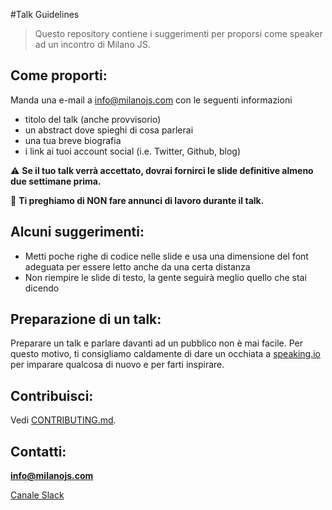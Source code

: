 #Talk Guidelines

> Questo repository contiene i suggerimenti per proporsi come speaker ad un incontro di Milano JS.

## Come proporti:
Manda una e-mail a info@milanojs.com con le seguenti informazioni

* titolo del talk (anche provvisorio) 
* un abstract dove spieghi di cosa parlerai
* una tua breve biografia
* i link ai tuoi account social (i.e. Twitter, Github, blog)

:warning: **Se il tuo talk verrà accettato, dovrai fornirci le slide definitive almeno due settimane prima.**

:no_entry_sign: **Ti preghiamo di NON fare annunci di lavoro durante il talk.**

## Alcuni suggerimenti:
- Metti poche righe di codice nelle slide e usa una dimensione del font adeguata per essere letto anche da una certa distanza
- Non riempire le slide di testo, la gente seguirà meglio quello che stai dicendo

## Preparazione di un talk:
Preparare un talk e parlare davanti ad un pubblico non è mai facile.
Per questo motivo, ti consigliamo caldamente di dare un occhiata a [speaking.io](http://speaking.io/) per imparare qualcosa di nuovo e per farti inspirare.

## Contribuisci:
Vedi [CONTRIBUTING.md](CONTRIBUTING.md).

## Contatti:
**info@milanojs.com**

[Canale Slack](http://milanojs.herokuapp.com)
